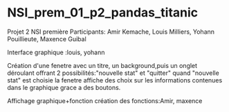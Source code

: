 # NSI_prem_01_p2_pandas_titanic
Projet 2 NSI première 
Participants: Amir Kemache, Louis Milliers, Yohann Pouillieute, Maxence Guibal



Interface graphique :louis, yohann


Création d'une fenetre avec un titre, un background,puis un onglet déroulant offrant 2 possibilités:"nouvelle stat" et "quitter"
quand "nouvelle stat" est choisie la fenetre affiche des choix sur les informations contenues dans le graphique grace a des boutons.


Affichage graphique+fonction création des fonctions:Amir, maxence
